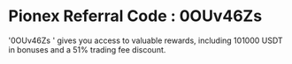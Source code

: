 # Pionex Referral Code : 0OUv46Zs 
'0OUv46Zs ' gives you access to valuable rewards, including 101000 USDT in bonuses and a 51% trading fee discount.
